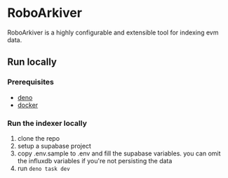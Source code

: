# RoboArkiver

RoboArkiver is a highly configurable and extensible tool for indexing evm data.

## Run locally

### Prerequisites
* [deno](https://deno.land/)
* [docker](https://www.docker.com/)

### Run the indexer locally
1. clone the repo
2. setup a supabase project
3. copy .env.sample to .env and fill the supabase variables. you can omit the influxdb variables if you're not persisting the data
4. run `deno task dev`